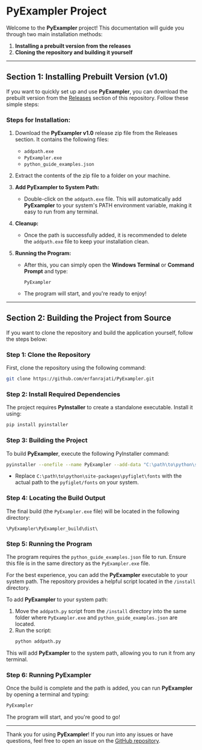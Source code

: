 # PyExampler Project

Welcome to the **PyExampler** project! This documentation will guide you through two main installation methods:  
1. **Installing a prebuilt version from the releases**  
2. **Cloning the repository and building it yourself**

---

## Section 1: Installing Prebuilt Version (v1.0)

If you want to quickly set up and use **PyExampler**, you can download the prebuilt version from the [Releases](https://github.com/erfanrajati/PyExampler/releases) section of this repository. Follow these simple steps:

### Steps for Installation:

1. Download the **PyExampler v1.0** release zip file from the Releases section. It contains the following files:
   - `addpath.exe`
   - `PyExampler.exe`
   - `python_guide_examples.json`
   
2. Extract the contents of the zip file to a folder on your machine.

3. **Add PyExampler to System Path:**
   - Double-click on the `addpath.exe` file. This will automatically add **PyExampler** to your system's PATH environment variable, making it easy to run from any terminal.
   
4. **Cleanup:**
   - Once the path is successfully added, it is recommended to delete the `addpath.exe` file to keep your installation clean.
   
5. **Running the Program:**
   - After this, you can simply open the **Windows Terminal** or **Command Prompt** and type:
     ```
     PyExampler
     ```
   - The program will start, and you're ready to enjoy!

---

## Section 2: Building the Project from Source

If you want to clone the repository and build the application yourself, follow the steps below:

### Step 1: Clone the Repository

First, clone the repository using the following command:
```bash
git clone https://github.com/erfanrajati/PyExampler.git
```

### Step 2: Install Required Dependencies

The project requires **PyInstaller** to create a standalone executable. Install it using:
```bash
pip install pyinstaller
```

### Step 3: Building the Project

To build **PyExampler**, execute the following PyInstaller command:

```bash
pyinstaller --onefile --name PyExampler --add-data "C:\path\to\python\site-packages\pyfiglet\fonts;pyfiglet/fonts" --workpath ./PyExampler_build/build --distpath ./PyExampler_build/dist --specpath ./PyExampler_build main.py
```

- Replace `C:\path\to\python\site-packages\pyfiglet\fonts` with the actual path to the `pyfiglet/fonts` on your system.

### Step 4: Locating the Build Output

The final build (the `PyExampler.exe` file) will be located in the following directory:
```
\PyExampler\PyExampler_build\dist\
```

### Step 5: Running the Program

The program requires the `python_guide_examples.json` file to run. Ensure this file is in the same directory as the `PyExampler.exe` file.

For the best experience, you can add the **PyExampler** executable to your system path. The repository provides a helpful script located in the `/install` directory.

To add **PyExampler** to your system path:
1. Move the `addpath.py` script from the `/install` directory into the same folder where `PyExampler.exe` and `python_guide_examples.json` are located.
2. Run the script:
   ```bash
   python addpath.py
   ```

This will add **PyExampler** to the system path, allowing you to run it from any terminal.

### Step 6: Running PyExampler

Once the build is complete and the path is added, you can run **PyExampler** by opening a terminal and typing:
```bash
PyExampler
```
The program will start, and you're good to go!

---

Thank you for using **PyExampler**! If you run into any issues or have questions, feel free to open an issue on the [GitHub repository](https://github.com/erfanrajati/PyExampler/issues).